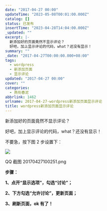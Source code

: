 ```yaml
---
date: "2017-04-27 00:00"
updateTime: "2023-05-08T00:01:00.000Z"
catalog: []
status: 已发布
insertTime: "2023-04-28T14:04:00.000Z"
_updated: ""
excerpt: |-
  新添加好的页面竟然不显示评论？
  好吧，加上显示评论的代码，what？还没有显示！
summary: ""
_date: "2017-04-27T00:00:00.000+08:00"
tags:
  - wordpress
  - 新添加页面
  - 显示评论
updated: "2017-04-27 00:00"
cover: ""
categories:
  - 燕衔春泥
abbrlink: 1462
urlname: 2017-04-27-wordpress新添加页面显示评论
title: wordpress新添加页面显示评论
---
```


新添加好的页面竟然不显示评论？

好吧，加上显示评论的代码，what？还没有显示！

不要急，按下图 2 步设置下：

![](https://image.bmqy.net/upload/Fto5o-5ea0sNMlW_75VgGJCv2AcJ.png)

QQ 截图 20170427100251.png

**步骤：**

**1、点开“显示选项”，勾选“讨论”；**

**2、下方勾选“允许讨论”，更新页面；**

**3、刷新页面，ok 有了！**
